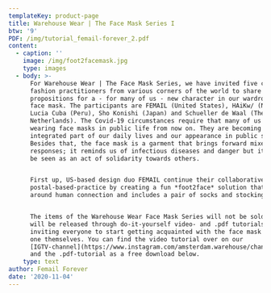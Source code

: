 ```yaml
---
templateKey: product-page
title: Warehouse Wear | The Face Mask Series I
btw: '9'
PDF: /img/tutorial_femail-forever_2.pdf
content:
  - caption: ''
    image: /img/foot2facemask.jpg
    type: images
  - body: >-
      For Warehouse Wear | The Face Mask Series, we have invited five critical
      fashion practitioners from various corners of the world to share their
      propositions for a - for many of us - new character in our wardrobes: the
      face mask. The participants are FEMAIL (United States), HAiKw/ (Norway),
      Lucia Cuba (Peru), Sho Konishi (Japan) and Schueller de Waal (The
      Netherlands). The Covid-19 circumstances require that many of us start
      wearing face masks in public life from now on. They are becoming an
      integrated part of our daily lives and our appearance in public space.
      Besides that, the face mask is a garment that brings forward mixed
      responses; it reminds us of infectious diseases and danger but it can also
      be seen as an act of solidarity towards others.


      First up, US-based design duo FEMAIL continue their collaborative
      postal-based-practice by creating a fun *foot2face* solution that revolves
      around human connection and includes a pair of socks and stockings.


      The items of the Warehouse Wear Face Mask Series will not be sold, but
      will be released through do-it-yourself video- and .pdf tutorials -
      inviting everyone to start getting acquainted with the face mask and make
      one themselves. You can find the video tutorial over on our
      [IGTV-channel](https://www.instagram.com/amsterdam.warehouse/channel/),
      and the .pdf-tutorial as a free download below.
    type: text
author: Femail Forever
date: '2020-11-04'
---
```


